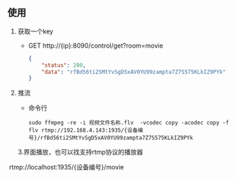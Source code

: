 

## 使用

1. 获取一个key

   - GET  http://{ip}:8090/control/get?room=movie

     ```json
     {
         "status": 200,
         "data": "rfBd56ti2SMtYvSgD5xAV0YU99zampta7Z7S575KLkIZ9PYk"
     }
     ```

     

2. 推流

   - 命令行

     ```shell
     sudo ffmpeg -re -i 视频文件名称.flv  -vcodec copy -acodec copy -f flv rtmp://192.168.4.143:1935/{设备编号}/rfBd56ti2SMtYvSgD5xAV0YU99zampta7Z7S575KLkIZ9PYk
     ```

     

   3.界面播放，也可以找支持rtmp协议的播放器

​			rtmp://localhost:1935/{设备编号}/movie